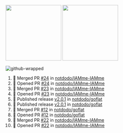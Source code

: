 <a href="https://github.com/notdodo"><img src="https://github-readme-stats.vercel.app/api?username=notdodo&count_private=true&theme=dark" height="180" /></a> <a href="https://github.com/notdodo"><img src="https://github-readme-stats.vercel.app/api/top-langs/?username=notdodo&langs_count=8&theme=dark&hide=tex,java,html,css&layout=compact" height="180" /></a>

![github-wrapped](https://github.com/notdodo/notdodo/assets/6991986/7ef19f4d-996d-4ac6-8b4a-ab140e96e4e3)

<!--START_SECTION:activity-->
1. 🎉 Merged PR [#24](https://github.com/notdodo/IAMme-IAMme/pull/24) in [notdodo/IAMme-IAMme](https://github.com/notdodo/IAMme-IAMme)
2. 💪 Opened PR [#24](https://github.com/notdodo/IAMme-IAMme/pull/24) in [notdodo/IAMme-IAMme](https://github.com/notdodo/IAMme-IAMme)
3. 🎉 Merged PR [#23](https://github.com/notdodo/IAMme-IAMme/pull/23) in [notdodo/IAMme-IAMme](https://github.com/notdodo/IAMme-IAMme)
4. 💪 Opened PR [#23](https://github.com/notdodo/IAMme-IAMme/pull/23) in [notdodo/IAMme-IAMme](https://github.com/notdodo/IAMme-IAMme)
5. 🚀 Published release [v2.0.1](https://github.com/notdodo/goflat/releases/tag/v2.0.1) in [notdodo/goflat](https://github.com/notdodo/goflat)
6. 🚀 Published release [v2.0.1](https://github.com/notdodo/goflat/releases/tag/v2.0.1) in [notdodo/goflat](https://github.com/notdodo/goflat)
7. 🎉 Merged PR [#12](https://github.com/notdodo/goflat/pull/12) in [notdodo/goflat](https://github.com/notdodo/goflat)
8. 💪 Opened PR [#12](https://github.com/notdodo/goflat/pull/12) in [notdodo/goflat](https://github.com/notdodo/goflat)
9. 🎉 Merged PR [#22](https://github.com/notdodo/IAMme-IAMme/pull/22) in [notdodo/IAMme-IAMme](https://github.com/notdodo/IAMme-IAMme)
10. 💪 Opened PR [#22](https://github.com/notdodo/IAMme-IAMme/pull/22) in [notdodo/IAMme-IAMme](https://github.com/notdodo/IAMme-IAMme)
<!--END_SECTION:activity-->
